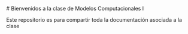 \# Bienvenidos a la clase de Modelos Computacionales I



Este repositorio es para compartir toda la documentación asociada a la clase

